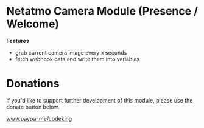 # Netatmo Camera Module (Presence / Welcome)
**Features**
* grab current camera image every x seconds
* fetch webhook data and write them into variables

# Donations
If you'd like to support further development of this module, please use the donate button below.

<a href="https://www.paypal.me/codeking" target="_blank">www.paypal.me/codeking</a>
